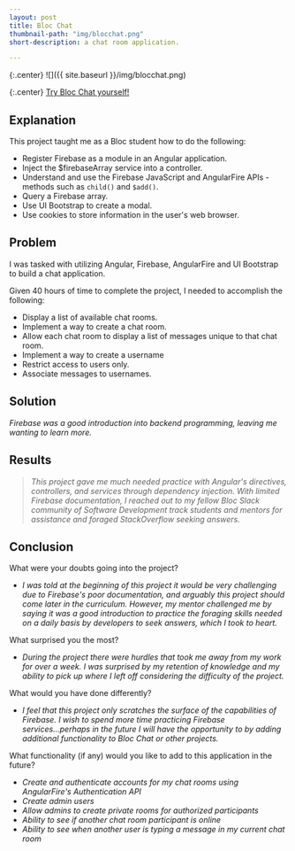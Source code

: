 ```yaml
---
layout: post
title: Bloc Chat
thumbnail-path: "img/blocchat.png"
short-description: a chat room application.

---
```


{:.center}
![]({{ site.baseurl }}/img/blocchat.png)

{:.center}
[Try Bloc Chat yourself!](https://neidley-messenger.herokuapp.com/)

## Explanation

This project taught me as a Bloc student how to do the following:

   * Register Firebase as a module in an Angular application.   
   * Inject the $firebaseArray service into a controller.   
   * Understand and use the Firebase JavaScript and AngularFire APIs - methods such as `child()` and `$add()`.   
   * Query a Firebase array.   
   * Use UI Bootstrap to create a modal.   
   * Use cookies to store information in the user's web browser.    

## Problem

I was tasked with utilizing Angular, Firebase, AngularFire and UI Bootstrap to build a chat application.

Given 40 hours of time to complete the project, I needed to accomplish the following:

   * Display a list of available chat rooms.   
   * Implement a way to create a chat room.   
   * Allow each chat room to display a list of messages unique to that chat room.   
   * Implement a way to create a username   
   * Restrict access to users only.   
   * Associate messages to usernames.   

## Solution

*Firebase was a good introduction into backend programming, leaving me wanting to learn more.*

## Results

 > *This project gave me much needed practice with Angular's directives, controllers, and services through dependency injection. With limited Firebase documentation, I reached out to my fellow Bloc Slack community of Software Development track students and mentors for assistance and foraged StackOverflow seeking answers.*

## Conclusion

What were your doubts going into the project?

   * *I was told at the beginning of this project it would be very challenging due to Firebase's poor documentation, and arguably this project should come later in the curriculum. However, my mentor challenged me by saying it was a good introduction to practice the foraging skills needed on a daily basis by developers to seek answers, which I took to heart.*

What surprised you the most?

   * *During the project there were hurdles that took me away from my work for over a week. I was surprised by my retention of knowledge and my ability to pick up where I left off considering the difficulty of the project.*   

What would you have done differently?

   * *I feel that this project only scratches the surface of the capabilities of Firebase. I wish to spend more time practicing Firebase services...perhaps in the future I will have the opportunity to by adding additional functionality to Bloc Chat or other projects.*   

What functionality (if any) would you like to add to this application in the future?

   * *Create and authenticate accounts for my chat rooms using AngularFire's Authentication API*   
   * *Create admin users*   
   * *Allow admins to create private rooms for authorized participants*   
   * *Ability to see if another chat room participant is online*   
   * *Ability to see when another user is typing a message in my current chat room*   
